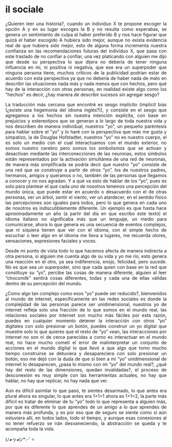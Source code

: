 # il sociale

<p>
<div style="text-align: justify">
¿Quieren leer una historia?, cuando un individuo X te propone escoger la opción A y en su lugar escoges la B y no resulta como esperabas,  se genera un sentimiento de culpa al haber preferido B y nos hace figurar que quizá el haber escogido A hubiera sido mejor, aunque no exista evidencia real de que hubiera sido mejor, esto de alguna forma incrementa nuestra confianza en las recomendaciones futuras del individuo X, que pasa con este traslado de no confiar a confiar, una vez platicando con alguien me dijo que desde su perspectiva lo que dijera no debería de tener ninguna influencia en mi, ni positiva ni negativa, que ese era un superpoder que ninguna persona tiene, muchos críticos de la publicidad podrían estar de acuerdo con esta perspectiva ya que no debería de haber nada de malo en describir las situaciones nada más y nada menos que con hechos, pero qué hay de la interacción con otras personas, en realidad existe algo como los "hechos" es decir, ¿hay manera de describir sucesos sin agregar sesgo?
</div>
</p>

<p>
<div style="text-align: justify">
La traducción más cercana que encontré es sesgo implícito (implicit bias (¿existe una hegemonía del idioma inglés?)), y consiste en el sesgo que agregamos a los hechos sin nuestra intención explícita, con base en prejuicios y estereotipos que se generan a lo largo de toda nuestra vida y nos describen de manera individual, nuestros "yo", un pequeño paréntesis para hablar sobre el "yo" y lo haré con la perspectiva que más me gusta y simpatizo, la de Douglas Hofstadter, nuestros "yo" no es nuestro cuerpo, el es solo un medio con el cual interactuamos con el mundo exterior, no somos nuestro cerebro pero somos los simbolismos que se activan y desactivan mediante las interconecciones de las neuronas, estos símbolos están representados por la activación simultánea de una red de neuronas, de manera más simplificada se podría decir que nuestro "yo" consiste de una red que se construye a partir de otros “yo”, los de nuestros padres, hermanos, amigos y queramos o no, también de las personas que llegamos a conocer y no nos agradan. Y a qué va esto de hablar de los “yo”, pues es solo para plantear el que cada uno de nosotros tenemos una percepción del mundo única, que puede estar en acuerdo o desacuerdo con el de otras personas, ver un árbol, sentir el viento, ver un atardecer, en el sentido físico las percepciones son iguales para todos, pero lo que genera en cada uno de nosotros es indiscutiblemente diferente. Un ejemplo es que hasta hace aproximadamente un año (a partir del día en que escribo este texto) el idioma italiano no significaba más que un lenguaje, un medio para comunicarse, ahora lo que genera es una secuencia de eventos complejos, que ni siquiera tienen que ver con el idioma, con el simple hecho de escuchar o leer algo en el idioma me lleva a lugares, me recuerda olores, sensaciones, expresiones faciales y voces.
</div>
</p>

<p>
<div style="text-align: justify">
Desde mi punto de vista todo lo que hacemos afecta de manera indirecta a otra persona, si alguien me cuenta algo de su vida y yo me río, esto genera una reacción en el otro, ya sea indiferencia, enojo, felicidad, pero sucede. No es que sea un superpoder, sino que cada quien con base en la red que constituye su “yo”, percibe las cosas de manera diferente, alguien al leer “chocomilk” sentirá cosas diferentes, todas y cada una de ellas válidas dentro de su percepción del mundo.
</div>
</p>

<p>
<div style="text-align: justify">
¿Como algo tan complejo como esos “yo” puede ser reducido?, bienvenidos al mundo de internet, específicamente en las redes sociales es donde la complejidad de las personas parece ser unidimensional, nuestros yo de internet refleja solo una fracción de lo que somos en el mundo real, las relaciones sociales por internet son mucho más fáciles por esta razón, puedes en cualquier momento detener la interacción con otros “yo” digitales con solo presionar un botón, puedes construir un yo digital que muestre solo lo que quieres que el resto de “yo” vean, las interacciones por internet no son ni de cerca parecidas a como es interactuar en el mundo real, no hace mucho cometí el error de malinterpretar un conjunto de acciones en el mundo digital lo que llevó a que algo que tomo mucho tiempo construirse se detuviera y desapareciera con solo presionar un botón, eso me dejó con la duda de que si bien a mi “yo” unidimensional de internet lo desaparecen, ¿pasa lo mismo con mi “yo” del mundo real?, ¿qué hay del resto de las dimensiones, quedan invalidadas?, el proceso de desconexión es muy simple con las herramientas actuales, no hay que hablar, no hay que replicar, no hay nada que ver.
</div>
</p>

<p>
<div style="text-align: justify">
Aún es difícil asimilar lo que pasó, te sientes desarmado, lo que antes era plural ahora es singular, lo que antes era 1+1=1 ahora es 1+1=2, la parte más difícil es tratar de eliminar de tu “yo” todo lo que representa a alguien más, por que es diferente lo que aprendes de un amigo a lo que aprendes de manera más profunda, y es por eso que de seguro se siente como si aún estuviera allí, en todos lados, todo el tiempo, y aunque esas conexiones al no tener refuerzo se irán desvaneciendo, la abstracción se queda y te acompaña toda la vida.
</div>
</p>


(ﾉ◕ヮ◕)ﾉ*:･ﾟ✧

